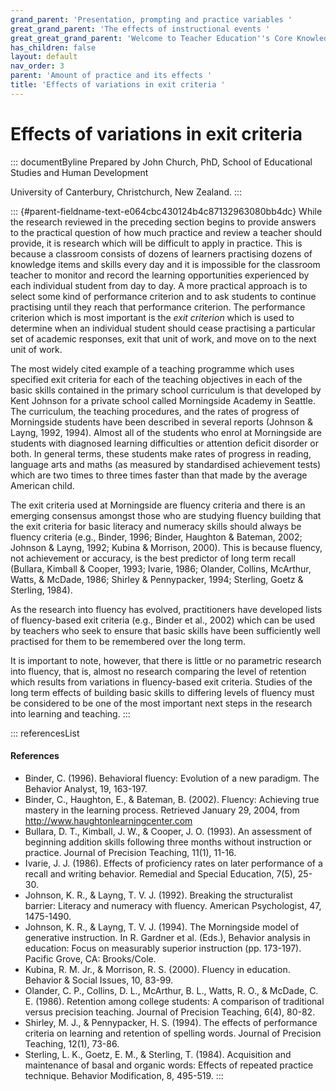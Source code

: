 ```yaml
---
grand_parent: 'Presentation, prompting and practice variables '
great_grand_parent: 'The effects of instructional events '
great_great_grand_parent: 'Welcome to Teacher Education''s Core Knowledge and Skills.'
has_children: false
layout: default
nav_order: 3
parent: 'Amount of practice and its effects '
title: 'Effects of variations in exit criteria '
---
```

# Effects of variations in exit criteria 


::: documentByline
Prepared by John Church, PhD, School of Educational Studies and Human
Development

University of Canterbury, Christchurch, New Zealand.
:::

::: {#parent-fieldname-text-e064cbc430124b4c87132963080bb4dc}
While the research reviewed in the preceding section begins to provide
answers to the practical question of how much practice and review a
teacher should provide, it is research which will be difficult to apply
in practice. This is because a classroom consists of dozens of learners
practising dozens of knowledge items and skills every day and it is
impossible for the classroom teacher to monitor and record the learning
opportunities experienced by each individual student from day to day. A
more practical approach is to select some kind of performance criterion
and to ask students to continue practising until they reach that
performance criterion. The performance criterion which is most important
is the *exit criterion* which is used to determine when an individual
student should cease practising a particular set of academic responses,
exit that unit of work, and move on to the next unit of work.

The most widely cited example of a teaching programme which uses
specified exit criteria for each of the teaching objectives in each of
the basic skills contained in the primary school curriculum is that
developed by Kent Johnson for a private school called Morningside
Academy in Seattle. The curriculum, the teaching procedures, and the
rates of progress of Morningside students have been described in several
reports (Johnson & Layng, 1992, 1994). Almost all of the students who
enrol at Morningside are students with diagnosed learning difficulties
or attention deficit disorder or both. In general terms, these students
make rates of progress in reading, language arts and maths (as measured
by standardised achievement tests) which are two times to three times
faster than that made by the average American child.

The exit criteria used at Morningside are fluency criteria and there is
an emerging consensus amongst those who are studying fluency building
that the exit criteria for basic literacy and numeracy skills should
always be fluency criteria (e.g., Binder, 1996; Binder, Haughton &
Bateman, 2002; Johnson & Layng, 1992; Kubina & Morrison, 2000). This is
because fluency, not achievement or accuracy, is the best predictor of
long term recall (Bullara, Kimball & Cooper, 1993; Ivarie, 1986;
Olander, Collins, McArthur, Watts, & McDade, 1986; Shirley &
Pennypacker, 1994; Sterling, Goetz & Sterling, 1984).

As the research into fluency has evolved, practitioners have developed
lists of fluency-based exit criteria (e.g., Binder et al., 2002) which
can be used by teachers who seek to ensure that basic skills have been
sufficiently well practised for them to be remembered over the long
term.

It is important to note, however, that there is little or no parametric
research into fluency, that is, almost no research comparing the level
of retention which results from variations in fluency-based exit
criteria. Studies of the long term effects of building basic skills to
differing levels of fluency must be considered to be one of the most
important next steps in the research into learning and teaching.
:::

::: referencesList
#### References

-   Binder, C. (1996). Behavioral fluency: Evolution of a new paradigm.
    The Behavior Analyst, 19, 163-197.
-   Binder, C., Haughton, E., & Bateman, B. (2002). Fluency: Achieving
    true mastery in the learning process. Retrieved January 29, 2004,
    from http://www.haughtonlearningcenter.com
-   Bullara, D. T., Kimball, J. W., & Cooper, J. O. (1993). An
    assessment of beginning addition skills following three months
    without instruction or practice. Journal of Precision Teaching,
    11(1), 11-16.
-   Ivarie, J. J. (1986). Effects of proficiency rates on later
    performance of a recall and writing behavior. Remedial and Special
    Education, 7(5), 25-30.
-   Johnson, K. R., & Layng, T. V. J. (1992). Breaking the structuralist
    barrier: Literacy and numeracy with fluency. American Psychologist,
    47, 1475-1490.
-   Johnson, K. R., & Layng, T. V. J. (1994). The Morningside model of
    generative instruction. In R. Gardner et al. (Eds.), Behavior
    analysis in education: Focus on measurably superior instruction (pp.
    173-197). Pacific Grove, CA: Brooks/Cole.
-   Kubina, R. M. Jr., & Morrison, R. S. (2000). Fluency in education.
    Behavior & Social Issues, 10, 83-99.
-   Olander, C. P., Collins, D. L., McArthur, B. L., Watts, R. O., &
    McDade, C. E. (1986). Retention among college students: A comparison
    of traditional versus precision teaching. Journal of Precision
    Teaching, 6(4), 80-82.
-   Shirley, M. J., & Pennypacker, H. S. (1994). The effects of
    performance criteria on learning and retention of spelling words.
    Journal of Precision Teaching, 12(1), 73-86.
-   Sterling, L. K., Goetz, E. M., & Sterling, T. (1984). Acquisition
    and maintenance of basal and organic words: Effects of repeated
    practice technique. Behavior Modification, 8, 495-519.
:::
